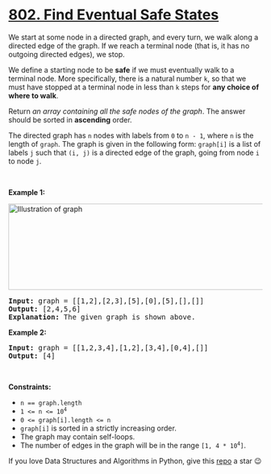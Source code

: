 # [802. Find Eventual Safe States][title]

<p>We start at some node in a directed graph, and every turn, we walk along a directed edge of the graph. If we reach a terminal node (that is, it has no outgoing directed edges), we stop.</p>
<p>We define a starting node to be <strong>safe</strong> if we must eventually walk to a terminal node. More specifically, there is a natural number <code>k</code>, so that we must have stopped at a terminal node in less than <code>k</code> steps for <strong>any choice of where to walk</strong>.</p>
<p>Return <em>an array containing all the safe nodes of the graph</em>. The answer should be sorted in <strong>ascending</strong> order.</p>
<p>The directed graph has <code>n</code> nodes with labels from <code>0</code> to <code>n - 1</code>, where <code>n</code> is the length of <code>graph</code>. The graph is given in the following form: <code>graph[i]</code> is a list of labels <code>j</code> such that <code>(i, j)</code> is a directed edge of the graph, going from node <code>i</code> to node <code>j</code>.</p>
<p> </p>
<p><strong>Example 1:</strong></p>
<img alt="Illustration of graph" src="https://s3-lc-upload.s3.amazonaws.com/uploads/2018/03/17/picture1.png" style="height: 171px; width: 600px;"/>
<pre><strong>Input:</strong> graph = [[1,2],[2,3],[5],[0],[5],[],[]]
<strong>Output:</strong> [2,4,5,6]
<strong>Explanation:</strong> The given graph is shown above.
</pre>
<p><strong>Example 2:</strong></p>
<pre><strong>Input:</strong> graph = [[1,2,3,4],[1,2],[3,4],[0,4],[]]
<strong>Output:</strong> [4]
</pre>
<p> </p>
<p><strong>Constraints:</strong></p>
<ul>
<li><code>n == graph.length</code></li>
<li><code>1 &lt;= n &lt;= 10<sup>4</sup></code></li>
<li><code>0 &lt;= graph[i].length &lt;= n</code></li>
<li><code>graph[i]</code> is sorted in a strictly increasing order.</li>
<li>The graph may contain self-loops.</li>
<li>The number of edges in the graph will be in the range <code>[1, 4 * 10<sup>4</sup>]</code>.</li>
</ul>


If you love Data Structures and Algorithms in Python, give this [repo][me] a star :wink:

[title]: https://leetcode.com/problems/find-eventual-safe-states
[me]: https://github.com/bumblebee211196/awesome-python-leetcode